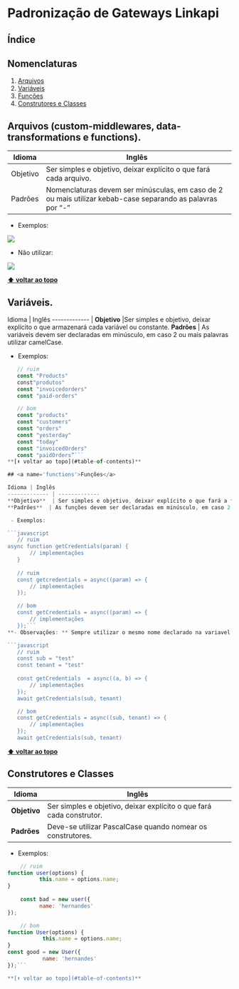 
# Padronização de Gateways Linkapi

## <a name='table-of-contents'>Índice</a>

## <a name='table-of-contents'>Nomenclaturas</a>
  1. [Arquivos](#names)
  1. [Variáveis](#variables)
  1. [Funções](#functions)
  1. [Construtores e Classes](#constructors)

## <a name='names'>Arquivos (custom-middlewares, data-transformations e functions).</a>

Idioma | Inglês
------------- | -------------
Objetivo  | Ser simples e objetivo, deixar explícito o que fará cada arquivo.
Padrões  | Nomenclaturas devem ser minúsculas, em caso de 2 ou mais utilizar kebab-case separando as palavras por “-” 

  - Exemplos:
  
![](https://i.ibb.co/FBfC2wd/Files.png)

  - Não utilizar:

![](https://i.ibb.co/m9c6k6w/bad-files.png)

**[⬆ voltar ao topo](#table-of-contents)**

## <a name='variables'>Variáveis.</a>

Idioma | Inglês
------------- | 
**Objetivo**  |Ser simples e objetivo, deixar explícito o que armazenará cada variável ou constante. 
**Padrões**  | As variáveis devem ser declaradas em minúsculo, em caso 2 ou mais palavras utilizar camelCase.   

  - Exemplos:
 ```javascript
    // ruim   
	const "Products"
	const"produtos"
	const "invoicedorders" 
	const "paid-orders"

    // bom
	const "products"
	const "customers"
	const "orders"
	const "yesterday"
	const "today"
	const "invoicedOrders"
	const "paidOrders”```
**[⬆ voltar ao topo](#table-of-contents)**

## <a name='functions'>Funções</a>

Idioma | Inglês
------------- | -------------
**Objetivo**  | Ser simples e objetivo, deixar explícito o que fará a função.
**Padrões**  | As funções devem ser declaradas em minúsculo, em caso 2 ou mais palavras utilizar camelCase.   

  - Exemplos:

```javascript
    // ruim   
async function getCredentials(param) {
		// implementações
	}
	
	// ruim
	const getcredentials = async((param) => {
		// implementações
	});

    // bom
	const getCredentials = async((param) => {
		// implementações
	});```
**- Observações: ** Sempre utilizar o mesmo nome declarado na variavel como parâmetro da função. 

```javascript
	// ruim
	const sub = "test"
	const tenant = "test"
	
	const getCredentials  = async((a, b) => {
		// implementações
	});
	await getCredentials(sub, tenant)

    // bom
	const getCredentials = async((sub, tenant) => {
		// implementações
	});
	await getCredentials(sub, tenant)

```

**[⬆ voltar ao topo](#table-of-contents)**

## <a name='constructors'>Construtores e Classes</a>

Idioma | Inglês
------------- | -------------
**Objetivo**  |Ser simples e objetivo, deixar explícito o que fará cada construtor.
**Padrões**  | Deve-se utilizar PascalCase quando nomear os construtores.   

  - Exemplos:

```javascript
    // ruim
function user(options) {
          this.name = options.name;
}
	
	const bad = new user({
          name: 'hernandes'
});

    // bom
function User(options) {
           this.name = options.name;
}		
const good = new User({
           name: 'hernandes'
});```

**[⬆ voltar ao topo](#table-of-contents)**

